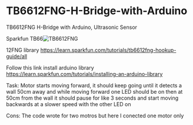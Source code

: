 # TB6612FNG-H-Bridge-with-Arduino
TB6612FNG H-Bridge with Arduino, Ultrasonic Sensor 

Sparkfun TB66![TB6612FNG](https://user-images.githubusercontent.com/58274552/161062473-eb52e1bf-ae87-4b83-8d4f-14696f361ac5.PNG)

12FNG library 
https://learn.sparkfun.com/tutorials/tb6612fng-hookup-guide/all

Follow this link install arduino library 
https://learn.sparkfun.com/tutorials/installing-an-arduino-library

Task: 
Motor starts moving forward, it should keep going until it detects a wall 50cm away and while moving forward one LED should be on then at 50cm from the wall it should pause for like 3 seconds and start moving backwards at a slower speed with the other LED on

Cons: The code wrote for two motros but here I conected one motor only 
